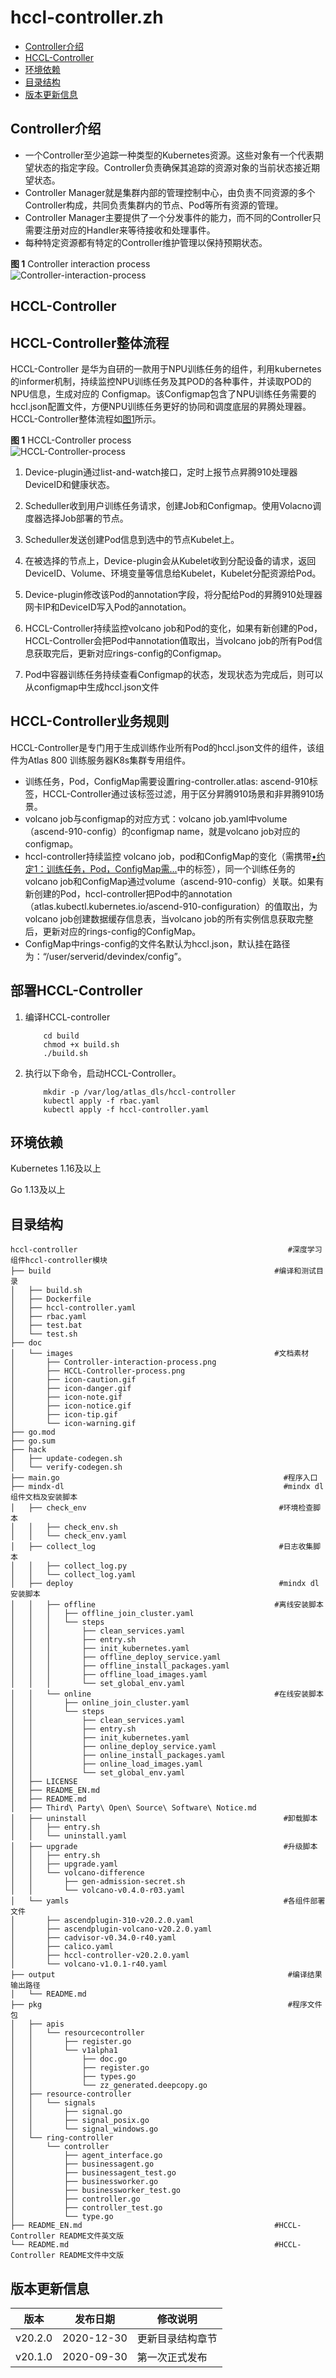 ﻿# hccl-controller.zh
-   [Controller介绍](#Controller介绍.md)
-   [HCCL-Controller](#HCCL-Controller.md)
-   [环境依赖](#环境依赖.md)
-   [目录结构](#目录结构.md)
-   [版本更新信息](#版本更新信息.md)
<h2 id="Controller介绍.md">Controller介绍</h2>

-   一个Controller至少追踪一种类型的Kubernetes资源。这些对象有一个代表期望状态的指定字段。Controller负责确保其追踪的资源对象的当前状态接近期望状态。
-   Controller Manager就是集群内部的管理控制中心，由负责不同资源的多个Controller构成，共同负责集群内的节点、Pod等所有资源的管理。
-   Controller Manager主要提供了一个分发事件的能力，而不同的Controller只需要注册对应的Handler来等待接收和处理事件。
-   每种特定资源都有特定的Controller维护管理以保持预期状态。

**图 1**  Controller interaction process<a name="fig14783175555117"></a>  
![](doc/images/Controller-interaction-process.png "Controller-interaction-process")

<h2 id="HCCL-Controller.md">HCCL-Controller</h2>

## HCCL-Controller整体流程<a name="section2078393613277"></a>
HCCL-Controller 是华为自研的一款用于NPU训练任务的组件，利用kubernetes的informer机制，持续监控NPU训练任务及其POD的各种事件，并读取POD的NPU信息，生成对应的
Configmap。该Configmap包含了NPU训练任务需要的hccl.json配置文件，方便NPU训练任务更好的协同和调度底层的昇腾处理器。
HCCL-Controller整体流程如[图1](#fig13227145124720)所示。

**图 1**  HCCL-Controller process<a name="fig13227145124720"></a>  
![](doc/images/HCCL-Controller-process.png "HCCL-Controller-process")

1.  Device-plugin通过list-and-watch接口，定时上报节点昇腾910处理器DeviceID和健康状态。

2.  Scheduller收到用户训练任务请求，创建Job和Configmap。使用Volacno调度器选择Job部署的节点。

3.  Scheduller发送创建Pod信息到选中的节点Kubelet上。

4.  在被选择的节点上，Device-plugin会从Kubelet收到分配设备的请求，返回DeviceID、Volume、环境变量等信息给Kubelet，Kubelet分配资源给Pod。

5.  Device-plugin修改该Pod的annotation字段，将分配给Pod的昇腾910处理器网卡IP和DeviceID写入Pod的annotation。

6.  HCCL-Controller持续监控volcano job和Pod的变化，如果有新创建的Pod，HCCL-Controller会把Pod中annotation值取出，当volcano job的所有Pod信息获取完后，更新对应rings-config的Configmap。

7.  Pod中容器训练任务持续查看Configmap的状态，发现状态为完成后，则可以从configmap中生成hccl.json文件


## HCCL-Controller业务规则<a name="section139091513611"></a>

HCCL-Controller是专门用于生成训练作业所有Pod的hccl.json文件的组件，该组件为Atlas 800 训练服务器K8s集群专用组件。

-   <a name="li121021418717"></a>训练任务，Pod，ConfigMap需要设置ring-controller.atlas: ascend-910标签，HCCL-Controller通过该标签过滤，用于区分昇腾910场景和非昇腾910场景。
-   volcano job与configmap的对应方式：volcano job.yaml中volume（ascend-910-config）的configmap name，就是volcano job对应的configmap。
-   hccl-controller持续监控 volcano job，pod和ConfigMap的变化（需携带[•约定1：训练任务，Pod，ConfigMap需...](#li121021418717)中的标签），同一个训练任务的volcano job和ConfigMap通过volume（ascend-910-config）关联。如果有新创建的Pod，hccl-controller把Pod中的annotation（atlas.kubectl.kubernetes.io/ascend-910-configuration）的值取出，为volcano job创建数据缓存信息表，当volcano job的所有实例信息获取完整后，更新对应的rings-config的ConfigMap。
-   ConfigMap中rings-config的文件名默认为hccl.json，默认挂在路径为：“/user/serverid/devindex/config”。

## 部署HCCL-Controller<a name="section124015514383"></a>

1.  编译HCCL-controller
    ```
        cd build
        chmod +x build.sh
        ./build.sh
    ```

2.  执行以下命令，启动HCCL-Controller。
    ```
        mkdir -p /var/log/atlas_dls/hccl-controller
        kubectl apply -f rbac.yaml
        kubectl apply -f hccl-controller.yaml
    ```
    


<h2 id="环境依赖.md">环境依赖</h2>

Kubernetes 1.16及以上

Go 1.13及以上

<h2 id="目录结构.md">目录结构</h2>

```
hccl-controller                                               #深度学习组件hccl-controller模块                       
├── build                                                  #编译和测试目录 
│   ├── build.sh
│   ├── Dockerfile
│   ├── hccl-controller.yaml
│   ├── rbac.yaml
│   ├── test.bat
│   └── test.sh
├── doc
│   └── images                                             #文档素材
│       ├── Controller-interaction-process.png
│       ├── HCCL-Controller-process.png
│       ├── icon-caution.gif
│       ├── icon-danger.gif
│       ├── icon-note.gif
│       ├── icon-notice.gif
│       ├── icon-tip.gif
│       └── icon-warning.gif
├── go.mod
├── go.sum
├── hack
│   ├── update-codegen.sh
│   └── verify-codegen.sh
├── main.go                                                  #程序入口
├── mindx-dl                                                 #mindx dl组件文档及安装脚本
│   ├── check_env                                           #环境检查脚本
│   │   ├── check_env.sh
│   │   └── check_env.yaml
│   ├── collect_log                                         #日志收集脚本
│   │   ├── collect_log.py
│   │   └── collect_log.yaml
│   ├── deploy                                              #mindx dl安装脚本
│   │   ├── offline                                        #离线安装脚本
│   │   │   ├── offline_join_cluster.yaml
│   │   │   └── steps
│   │   │       ├── clean_services.yaml
│   │   │       ├── entry.sh
│   │   │       ├── init_kubernetes.yaml
│   │   │       ├── offline_deploy_service.yaml
│   │   │       ├── offline_install_packages.yaml
│   │   │       ├── offline_load_images.yaml
│   │   │       └── set_global_env.yaml
│   │   └── online                                         #在线安装脚本
│   │       ├── online_join_cluster.yaml
│   │       └── steps
│   │           ├── clean_services.yaml
│   │           ├── entry.sh
│   │           ├── init_kubernetes.yaml
│   │           ├── online_deploy_service.yaml
│   │           ├── online_install_packages.yaml
│   │           ├── online_load_images.yaml
│   │           └── set_global_env.yaml
│   ├── LICENSE
│   ├── README_EN.md
│   ├── README.md
│   ├── Third\ Party\ Open\ Source\ Software\ Notice.md
│   ├── uninstall                                            #卸载脚本
│   │   ├── entry.sh
│   │   └── uninstall.yaml
│   ├── upgrade                                              #升级脚本
│   │   ├── entry.sh
│   │   ├── upgrade.yaml
│   │   └── volcano-difference
│   │       ├── gen-admission-secret.sh
│   │       └── volcano-v0.4.0-r03.yaml
│   └── yamls                                                #各组件部署文件
│       ├── ascendplugin-310-v20.2.0.yaml
│       ├── ascendplugin-volcano-v20.2.0.yaml
│       ├── cadvisor-v0.34.0-r40.yaml
│       ├── calico.yaml
│       ├── hccl-controller-v20.2.0.yaml
│       └── volcano-v1.0.1-r40.yaml
├── output                                                    #编译结果输出路径
│   └── README.md
├── pkg                                                       #程序文件包
│   ├── apis
│   │   └── resourcecontroller
│   │       ├── register.go
│   │       └── v1alpha1
│   │           ├── doc.go
│   │           ├── register.go
│   │           ├── types.go
│   │           └── zz_generated.deepcopy.go
│   ├── resource-controller
│   │   └── signals
│   │       ├── signal.go
│   │       ├── signal_posix.go
│   │       └── signal_windows.go
│   └── ring-controller
│       └── controller
│           ├── agent_interface.go
│           ├── businessagent.go
│           ├── businessagent_test.go
│           ├── businessworker.go
│           ├── businessworker_test.go
│           ├── controller.go
│           ├── controller_test.go
│           └── type.go
├── README_EN.md                                           #HCCL-Controller README文件英文版
└── README.md                                              #HCCL-Controller README文件中文版
```

<h2 id="版本更新信息.md">版本更新信息</h2>


| 版本   | 发布日期   | 修改说明  |
| ---- | ---- | ---- |
| v20.2.0| 2020-12-30    | 更新目录结构章节    |
| v20.1.0| 2020-09-30    | 第一次正式发布    |

